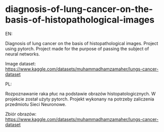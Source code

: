 # diagnosis-of-lung-cancer-on-the-basis-of-histopathological-images
EN:

Diagnosis of lung cancer on the basis of histopathological images. Project using pytorch.
Project made for the purpose of passing the subject of neural networks.

Image dataset: https://www.kaggle.com/datasets/muhammadhamzamaher/lungs-cancer-dataset

PL:

Rozpoznawanie raka płuc na podstawie obrazów histopatologicznych. W projekcie został użyty pytorch.
Projekt wykonany na potrzeby zaliczenia przedmiotu Sieci Neuronowe.

Zbiór obrazów: https://www.kaggle.com/datasets/muhammadhamzamaher/lungs-cancer-dataset
